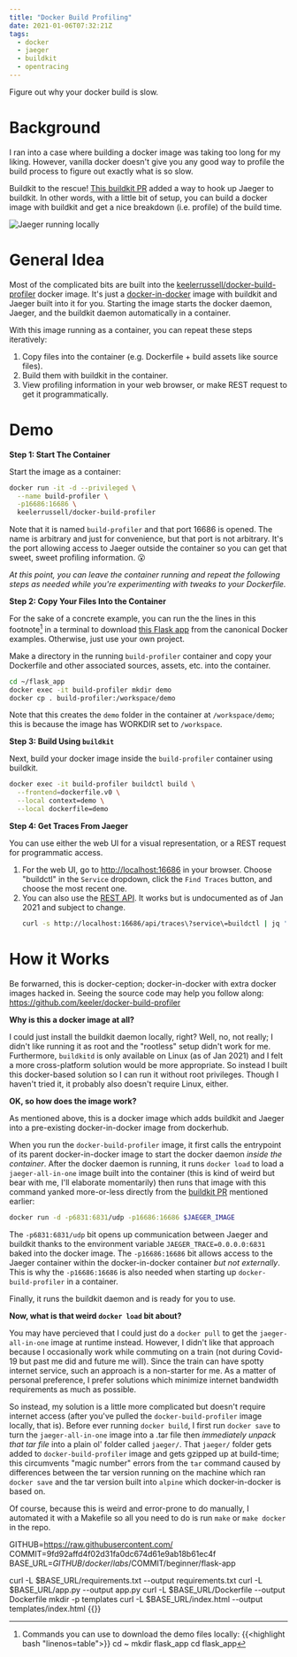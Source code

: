 ```yaml
---
title: "Docker Build Profiling"
date: 2021-01-06T07:32:21Z
tags:
  - docker
  - jaeger
  - buildkit
  - opentracing
---
```


Figure out why your docker build is slow.

<!--more-->

# Background

I ran into a case where building a docker image was taking too long for my liking.
However, vanilla docker doesn't give you any good way to profile the build process to figure out exactly what is so slow.

Buildkit to the rescue!
[This buildkit PR](https://github.com/moby/buildkit/pull/255) added a way to hook up Jaeger to buildkit.
In other words, with a little bit of setup, you can build a docker image with buildkit and get a nice breakdown (i.e. profile) of the build time.

![Jaeger running locally](/images/posts/docker-build-profiling/jaeger.jpg)

# General Idea

Most of the complicated bits are built into the [keelerrussell/docker-build-profiler](https://hub.docker.com/r/keelerrussell/docker-build-profiler) docker image.
It's just a [docker-in-docker](https://hub.docker.com/_/docker) image with buildkit and Jaeger built into it for you.
Starting the image starts the docker daemon, Jaeger, and the buildkit daemon automatically in a container.

With this image running as a container, you can repeat these steps iteratively:
1. Copy files into the container (e.g. Dockerfile + build assets like source files).
1. Build them with buildkit in the container.
1. View profiling information in your web browser, or make REST request to get it programmatically.

# Demo

**Step 1: Start The Container**

Start the image as a container:

```bash
docker run -it -d --privileged \
  --name build-profiler \
  -p16686:16686 \
  keelerrussell/docker-build-profiler
```

Note that it is named `build-profiler` and that port 16686 is opened.
The name is arbitrary and just for convenience, but that port is not arbitrary.
It's the port allowing access to Jaeger outside the container so you can get that sweet, sweet profiling information. :open_mouth:

*At this point, you can leave the container running and repeat the following steps as needed while you're experimenting with tweaks to your Dockerfile.*

**Step 2: Copy Your Files Into the Container**

For the sake of a concrete example, you can run the the lines in this footnote[^1] in a terminal to download [this Flask app](https://github.com/docker/labs/tree/9fd92affd4f02d31fa0dc674d61e9ab18b61ec4f/beginner/flask-app) from the canonical Docker examples.
Otherwise, just use your own project.

Make a directory in the running `build-profiler` container and copy your Dockerfile and other associated sources, assets, etc. into the container.

```bash
cd ~/flask_app
docker exec -it build-profiler mkdir demo
docker cp . build-profiler:/workspace/demo
```

Note that this creates the `demo` folder in the container at `/workspace/demo`; this is because the image has WORKDIR set to `/workspace`.

**Step 3: Build Using `buildkit`**

Next, build your docker image inside the `build-profiler` container using buildkit.

```bash
docker exec -it build-profiler buildctl build \
  --frontend=dockerfile.v0 \
  --local context=demo \
  --local dockerfile=demo
```

**Step 4: Get Traces From Jaeger**

You can use either the web UI for a visual representation, or a REST request for programmatic access.

1. For the web UI, go to [http://localhost:16686](http://localhost:16686) in your browser. Choose "buildctl" in the `Service` dropdown, click the `Find Traces` button, and choose the most recent one.
1. You can also use the [REST API](https://www.jaegertracing.io/docs/1.21/apis/#http-json-internal). It works but is undocumented as of Jan 2021 and subject to change.
    ```bash
    curl -s http://localhost:16686/api/traces\?service\=buildctl | jq '.'
    ```

# How it Works

Be forwarned, this is docker-ception; docker-in-docker with extra docker images hacked in.
Seeing the source code may help you follow along: https://github.com/keeler/docker-build-profiler

**Why is this a docker image at all?**

I could just install the buildkit daemon locally, right?
Well, no, not really; I didn't like running it as root and the "rootless" setup didn't work for me.
Furthermore, `buildkitd` is only available on Linux (as of Jan 2021) and I felt a more cross-platform solution would be more appropriate.
So instead I built this docker-based solution so I can run it without root privileges.
Though I haven't tried it, it probably also doesn't require Linux, either.

**OK, so how does the image work?**

As mentioned above, this is a docker image which adds buildkit and Jaeger into a pre-existing docker-in-docker image from dockerhub.

When you run the `docker-build-profiler` image, it first calls the entrypoint of its parent docker-in-docker image to start the docker daemon *inside the container*.
After the docker daemon is running, it runs `docker load` to load a `jaeger-all-in-one` image built into the container
(this is kind of weird but bear with me, I'll elaborate momentarily)
then runs that image with this command yanked more-or-less directly from the [buildkit PR](https://github.com/moby/buildkit/pull/255) mentioned earlier:

```bash
docker run -d -p6831:6831/udp -p16686:16686 $JAEGER_IMAGE
```

The `-p6831:6831/udp` bit opens up communication between Jaeger and buildkit thanks to the environment variable `JAEGER_TRACE=0.0.0.0:6831` baked into the docker image.
The `-p16686:16686` bit allows access to the Jaeger container within the docker-in-docker container *but not externally*.
This is why the `-p16686:16686` is also needed when starting up `docker-build-profiler` in a container.

Finally, it runs the buildkit daemon and is ready for you to use.

**Now, what is that weird `docker load` bit about?**

You may have percieved that I could just do a `docker pull` to get the `jaeger-all-in-one` image at runtime instead.
However, I didn't like that approach because I occasionally work while commuting on a train (not during Covid-19 but past me did and future me will).
Since the train can have spotty internet service, such an approach is a non-starter for me.
As a matter of personal preference, I prefer solutions which minimize internet bandwidth requirements as much as possible.

So instead, my solution is a little more complicated but doesn't require internet access (after you've pulled the `docker-build-profiler` image locally, that is).
Before ever running `docker build`, I first run `docker save` to turn the `jaeger-all-in-one` image into a .tar file then *immediately unpack that tar file* into a plain ol' folder called `jaeger/`.
That `jaeger/` folder gets added to `docker-build-profiler` image and gets gzipped up at build-time; this circumvents "magic number" errors from the `tar` command caused by differences between the tar version running on the machine which ran `docker save` and the tar version built into `alpine` which docker-in-docker is based on.

Of course, because this is weird and error-prone to do manually, I automated it with a Makefile so all you need to do is run `make` or `make docker` in the repo.

[^1]: Commands you can use to download the demo files locally:
{{<highlight bash "linenos=table">}}
cd ~
mkdir flask_app
cd flask_app

GITHUB=https://raw.githubusercontent.com/
COMMIT=9fd92affd4f02d31fa0dc674d61e9ab18b61ec4f
BASE_URL=$GITHUB/docker/labs/$COMMIT/beginner/flask-app

curl -L $BASE_URL/requirements.txt --output requirements.txt
curl -L $BASE_URL/app.py --output app.py
curl -L $BASE_URL/Dockerfile --output Dockerfile
mkdir -p templates
curl -L $BASE_URL/index.html --output templates/index.html
{{</highlight>}}


